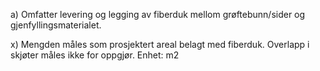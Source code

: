 a) Omfatter levering og legging av fiberduk mellom grøftebunn/sider og gjenfyllingsmaterialet.

x) Mengden måles som prosjektert areal belagt med fiberduk. Overlapp i skjøter måles ikke for oppgjør. Enhet: m2

